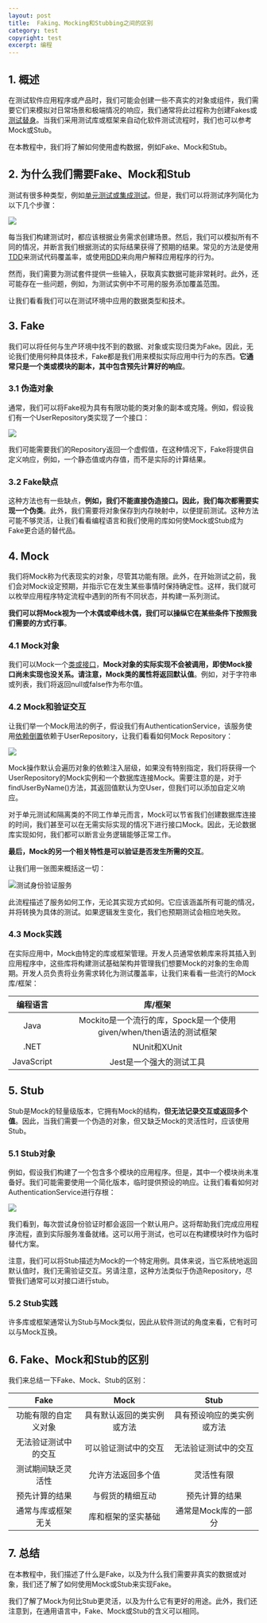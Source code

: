 ```yaml
---
layout: post
title:  Faking、Mocking和Stubbing之间的区别
category: test
copyright: test
excerpt: 编程
---
```


## 1. 概述

在测试软件应用程序或产品时，我们可能会创建一些不真实的对象或组件，我们需要它们来模拟对日常场景和极端情况的响应，我们通常将此过程称为创建Fakes或[测试替身](https://en.wikipedia.org/wiki/Test_double)。当我们采用测试库或框架来自动化软件测试流程时，我们也可以参考Mock或Stub。

在本教程中，我们将了解如何使用虚构数据，例如Fake、Mock和Stub。

## 2. 为什么我们需要Fake、Mock和Stub

测试有很多种类型，例如[单元测试或集成测试](https://www.baeldung.com/cs/unit-vs-integration-testing)。但是，我们可以将测试序列简化为以下几个步骤：

![](/assets/images/2025/programming/fakingmockingstubbing01.png)

每当我们构建测试时，都应该根据业务需求创建场景。然后，我们可以模拟所有不同的情况，并断言我们根据测试的实际结果获得了预期的结果。常见的方法是使用[TDD](https://en.wikipedia.org/wiki/Test-driven_development)来测试代码覆盖率，或使用[BDD](https://en.wikipedia.org/wiki/Behavior-driven_development)来向用户解释应用程序的行为。

然而，我们需要为测试套件提供一些输入，获取真实数据可能非常耗时。此外，还可能存在一些问题，例如，为测试实例中不可用的服务添加覆盖范围。

让我们看看我们可以在测试环境中应用的数据类型和技术。

## 3. Fake

我们可以将任何与生产环境中找不到的数据、对象或实现归类为Fake。因此，无论我们使用何种具体技术，Fake都是我们用来模拟实际应用中行为的东西。**它通常只是一个类或模块的副本，其中包含预先计算好的响应**。

### 3.1 伪造对象

通常，我们可以将Fake视为具有有限功能的类对象的副本或克隆。例如，假设我们有一个UserRepository类实现了一个接口：

![](/assets/images/2025/programming/fakingmockingstubbing02.png)

我们可能需要我们的Repository返回一个虚假值，在这种情况下，Fake将提供自定义响应，例如，一个静态值或内存值，而不是实际的计算结果。

### 3.2 Fake缺点

这种方法也有一些缺点，**例如，我们不能直接伪造接口。因此，我们每次都需要实现一个伪类**。此外，我们需要将对象保存到内存映射中，以便提前测试。这种方法可能不够灵活，让我们看看编程语言和我们使用的库如何使Mock或Stub成为Fake更合适的替代品。

## 4. Mock

我们将Mock称为代表现实的对象，尽管其功能有限。此外，在开始测试之前，我们会对Mock设定预期，并指示它在发生某些事情时保持确定性。这样，我们就可以枚举应用程序特定流程中遇到的所有不同状态，并构建一系列测试。

**我们可以将Mock视为一个木偶或牵线木偶，我们可以操纵它在某些条件下按照我们需要的方式行事**。

### 4.1 Mock对象

我们可以Mock一个[类或接口](https://www.baeldung.com/cs/interfaces-vs-base-classes)，**Mock对象的实际实现不会被调用，即使Mock接口尚未实现也没关系。请注意，Mock类的属性将返回默认值**。例如，对于字符串或列表，我们将返回null或false作为布尔值。

### 4.2 Mock和验证交互

让我们举一个Mock用法的例子，假设我们有AuthenticationService，该服务使用[依赖倒置](https://www.baeldung.com/cs/dip)依赖于UserRepository，让我们看看如何Mock Repository：

![](/assets/images/2025/programming/fakingmockingstubbing03.png)

Mock操作默认会遍历对象的依赖注入层级，如果没有特别指定，我们将获得一个UserRepository的Mock实例和一个数据库连接Mock。需要注意的是，对于findUserByName()方法，其返回值默认为空User，但我们可以添加自定义响应。

对于单元测试和隔离类的不同工作单元而言，Mock可以节省我们创建数据库连接的时间，我们甚至可以在无需实际实现的情况下进行接口Mock。因此，无论数据库实现如何，我们都可以断言业务逻辑能够正常工作。

**最后，Mock的另一个相关特性是可以验证是否发生所需的交互**。

让我们用一张图来概括这一切：

![测试身份验证服务](https://www.baeldung.com/wp-content/uploads/sites/4/2023/08/test_auth-4.png)

此流程描述了服务如何工作，无论其实现方式如何。它应该涵盖所有可能的情况，并将转换为具体的测试。如果逻辑发生变化，我们也预期测试会相应地失败。

### 4.3 Mock实践

在实际应用中，Mock由特定的库或框架管理。开发人员通常依赖库来将其插入到应用程序中，这些库将构建测试基础架构并管理我们想要Mock的对象的生命周期。开发人员负责将业务需求转化为测试覆盖率，让我们来看看一些流行的Mock库/框架：

|    编程语言    |                      库/框架                       |
|:----------:|:-----------------------------------------------:|
|    Java    | Mockito是一个流行的库，Spock是一个使用given/when/then语法的测试框架 |
|    .NET    |                   NUnit和XUnit                   |
| JavaScript |                 Jest是一个强大的测试工具                  |

## 5. Stub

Stub是Mock的轻量级版本，它拥有Mock的结构，**但无法记录交互或返回多个值**。因此，当我们需要一个伪造的对象，但又缺乏Mock的灵活性时，应该使用Stub。

### 5.1 Stub对象

例如，假设我们构建了一个包含多个模块的应用程序。但是，其中一个模块尚未准备好。我们可能需要使用一个简化版本，临时提供预设的响应。让我们看看如何对AuthenticationService进行存根：

![](/assets/images/2025/programming/fakingmockingstubbing04.png)

我们看到，每次尝试身份验证时都会返回一个默认用户。这将帮助我们完成应用程序流程，直到实际服务准备就绪。这可以用于测试，也可以在构建模块时作为临时替代方案。

注意，我们可以将Stub描述为Mock的一个特定用例。具体来说，当它系统地返回默认值时，我们无需验证交互。另请注意，这种方法类似于伪造Repository，尽管我们通常可以对接口进行stub。

### 5.2 Stub实践

许多库或框架通常认为Stub与Mock类似，因此从软件测试的角度来看，它有时可以与Mock互换。

## 6. Fake、Mock和Stub的区别

我们来总结一下Fake、Mock、Stub的区别：

|        Fake|            Mock|            Stub|
| :------------------: | :------------------------: | :------------------------: |
| 功能有限的自定义对象| 具有默认返回的类实例或方法| 具有预设响应的类实例或方法|
| 无法验证测试中的交互|    可以验证测试中的交互|    无法验证测试中的交互|
|  测试期间缺乏灵活性|     允许方法返回多个值|         灵活性有限|
|    预先计算的结果|      与假货的精细互动|       预先计算的结果|
|  通常与库或框架无关|     库和框架的坚实基础|   通常是Mock库的一部分|

## 7. 总结

在本教程中，我们描述了什么是Fake，以及为什么我们需要非真实的数据或对象，我们还了解了如何使用Mock或Stub来实现Fake。

我们了解了Mock为何比Stub更灵活，以及为什么它有更好的用途。此外，我们还注意到，在通用语言中，Fake、Mock或Stub的含义可以相同。